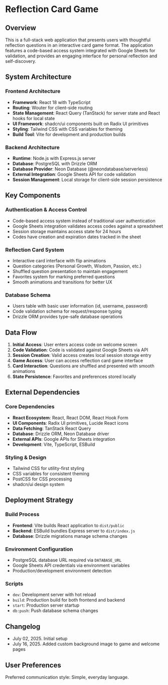 # Reflection Card Game

## Overview

This is a full-stack web application that presents users with thoughtful reflection questions in an interactive card game format. The application features a code-based access system integrated with Google Sheets for validation, and provides an engaging interface for personal reflection and self-discovery.

## System Architecture

### Frontend Architecture
- **Framework**: React 18 with TypeScript
- **Routing**: Wouter for client-side routing
- **State Management**: React Query (TanStack) for server state and React hooks for local state
- **UI Framework**: shadcn/ui components built on Radix UI primitives
- **Styling**: Tailwind CSS with CSS variables for theming
- **Build Tool**: Vite for development and production builds

### Backend Architecture
- **Runtime**: Node.js with Express.js server
- **Database**: PostgreSQL with Drizzle ORM
- **Database Provider**: Neon Database (@neondatabase/serverless)
- **External Integration**: Google Sheets API for code validation
- **Session Management**: Local storage for client-side session persistence

## Key Components

### Authentication & Access Control
- Code-based access system instead of traditional user authentication
- Google Sheets integration validates access codes against a spreadsheet
- Session storage maintains access state for 24 hours
- Codes have creation and expiration dates tracked in the sheet

### Reflection Card System
- Interactive card interface with flip animations
- Question categories (Personal Growth, Wisdom, Passion, etc.)
- Shuffled question presentation to maintain engagement
- Favorites system for marking preferred questions
- Smooth animations and transitions for better UX

### Database Schema
- Users table with basic user information (id, username, password)
- Code validation schema for request/response typing
- Drizzle ORM provides type-safe database operations

## Data Flow

1. **Initial Access**: User enters access code on welcome screen
2. **Code Validation**: Code is validated against Google Sheets via API
3. **Session Creation**: Valid access creates local session storage entry
4. **Game Access**: User can access reflection card game interface
5. **Card Interaction**: Questions are shuffled and presented with smooth animations
6. **State Persistence**: Favorites and preferences stored locally

## External Dependencies

### Core Dependencies
- **React Ecosystem**: React, React DOM, React Hook Form
- **UI Components**: Radix UI primitives, Lucide React icons
- **Data Fetching**: TanStack React Query
- **Database**: Drizzle ORM, Neon Database driver
- **External APIs**: Google APIs for Sheets integration
- **Development**: Vite, TypeScript, ESBuild

### Styling & Design
- Tailwind CSS for utility-first styling
- CSS variables for consistent theming
- PostCSS for CSS processing
- shadcn/ui design system

## Deployment Strategy

### Build Process
- **Frontend**: Vite builds React application to `dist/public`
- **Backend**: ESBuild bundles Express server to `dist/index.js`
- **Database**: Drizzle migrations manage schema changes

### Environment Configuration
- PostgreSQL database URL required via `DATABASE_URL`
- Google Sheets API credentials via environment variables
- Production/development environment detection

### Scripts
- `dev`: Development server with hot reload
- `build`: Production build for both frontend and backend
- `start`: Production server startup
- `db:push`: Push database schema changes

## Changelog
- July 02, 2025. Initial setup
- July 16, 2025. Added custom background image to game and welcome pages

## User Preferences

Preferred communication style: Simple, everyday language.